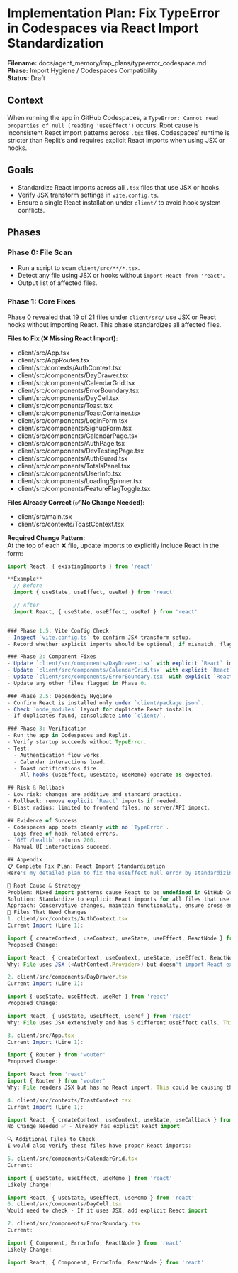 # Implementation Plan: Fix TypeError in Codespaces via React Import Standardization

**Filename:** docs/agent_memory/imp_plans/typeerror_codespace.md  
**Phase:** Import Hygiene / Codespaces Compatibility  
**Status:** Draft  

## Context
When running the app in GitHub Codespaces, a `TypeError: Cannot read properties of null (reading 'useEffect')` occurs. Root cause is inconsistent React import patterns across `.tsx` files. Codespaces’ runtime is stricter than Replit’s and requires explicit React imports when using JSX or hooks.

## Goals
- Standardize React imports across all `.tsx` files that use JSX or hooks.
- Verify JSX transform settings in `vite.config.ts`.
- Ensure a single React installation under `client/` to avoid hook system conflicts.

## Phases

### Phase 0: File Scan
- Run a script to scan `client/src/**/*.tsx`.
- Detect any file using JSX or hooks without `import React from 'react'`.
- Output list of affected files.

### Phase 1: Core Fixes 
Phase 0 revealed that 19 of 21 files under `client/src/` use JSX or React hooks without importing React. This phase standardizes all affected files.

**Files to Fix (❌ Missing React Import):**
- client/src/App.tsx  
- client/src/AppRoutes.tsx  
- client/src/contexts/AuthContext.tsx  
- client/src/components/DayDrawer.tsx  
- client/src/components/CalendarGrid.tsx  
- client/src/components/ErrorBoundary.tsx  
- client/src/components/DayCell.tsx  
- client/src/components/Toast.tsx  
- client/src/components/ToastContainer.tsx  
- client/src/components/LoginForm.tsx  
- client/src/components/SignupForm.tsx  
- client/src/components/CalendarPage.tsx  
- client/src/components/AuthPage.tsx  
- client/src/components/DevTestingPage.tsx  
- client/src/components/AuthGuard.tsx  
- client/src/components/TotalsPanel.tsx  
- client/src/components/UserInfo.tsx  
- client/src/components/LoadingSpinner.tsx  
- client/src/components/FeatureFlagToggle.tsx  

**Files Already Correct (✅ No Change Needed):**
- client/src/main.tsx  
- client/src/contexts/ToastContext.tsx  

**Required Change Pattern:**  
At the top of each ❌ file, update imports to explicitly include React in the form:  

```ts
import React, { existingImports } from 'react'

**Example**
  // Before
  import { useState, useEffect, useRef } from 'react'

  // After
  import React, { useState, useEffect, useRef } from 'react'


### Phase 1.5: Vite Config Check
- Inspect `vite.config.ts` to confirm JSX transform setup.
- Record whether explicit imports should be optional; if mismatch, flag for future cleanup.

### Phase 2: Component Fixes
- Update `client/src/components/DayDrawer.tsx` with explicit `React` import.
- Update `client/src/components/CalendarGrid.tsx` with explicit `React` import.
- Update `client/src/components/ErrorBoundary.tsx` with explicit `React` import.
- Update any other files flagged in Phase 0.

### Phase 2.5: Dependency Hygiene
- Confirm React is installed only under `client/package.json`.
- Check `node_modules` layout for duplicate React installs.
- If duplicates found, consolidate into `client/`.

### Phase 3: Verification
- Run the app in Codespaces and Replit.
- Verify startup succeeds without TypeError.
- Test:
  - Authentication flow works.
  - Calendar interactions load.
  - Toast notifications fire.
  - All hooks (useEffect, useState, useMemo) operate as expected.

## Risk & Rollback
- Low risk: changes are additive and standard practice.
- Rollback: remove explicit `React` imports if needed.
- Blast radius: limited to frontend files, no server/API impact.

## Evidence of Success
- Codespaces app boots cleanly with no `TypeError`.
- Logs free of hook-related errors.
- `GET /health` returns 200.
- Manual UI interactions succeed.

## Appendix
📋 Complete Fix Plan: React Import Standardization
Here's my detailed plan to fix the useEffect null error by standardizing React imports across all files:

🎯 Root Cause & Strategy
Problem: Mixed import patterns cause React to be undefined in GitHub Codespaces
Solution: Standardize to explicit React imports for all files that use hooks or JSX
Approach: Conservative changes, maintain functionality, ensure cross-environment compatibility
📁 Files That Need Changes
1. client/src/contexts/AuthContext.tsx
Current Import (Line 1):

import { createContext, useContext, useState, useEffect, ReactNode } from 'react'
Proposed Change:

import React, { createContext, useContext, useState, useEffect, ReactNode } from 'react'
Why: File uses JSX (<AuthContext.Provider>) but doesn't import React explicitly. In Codespaces, this causes hooks to be undefined.

2. client/src/components/DayDrawer.tsx
Current Import (Line 1):

import { useState, useEffect, useRef } from 'react'
Proposed Change:

import React, { useState, useEffect, useRef } from 'react'
Why: File uses JSX extensively and has 5 different useEffect calls. This is likely where the error originates since it's heavily hook-dependent.

3. client/src/App.tsx
Current Import (Line 1):

import { Router } from 'wouter'
Proposed Change:

import React from 'react'
import { Router } from 'wouter'
Why: File renders JSX but has no React import. This could be causing the initial load failure.

4. client/src/contexts/ToastContext.tsx
Current Import (Line 1):

import React, { createContext, useContext, useState, useCallback } from 'react'
No Change Needed ✅ - Already has explicit React import

🔍 Additional Files to Check
I would also verify these files have proper React imports:

5. client/src/components/CalendarGrid.tsx
Current:

import { useState, useEffect, useMemo } from 'react'
Likely Change:

import React, { useState, useEffect, useMemo } from 'react'
6. client/src/components/DayCell.tsx
Would need to check - If it uses JSX, add explicit React import

7. client/src/components/ErrorBoundary.tsx
Current:

import { Component, ErrorInfo, ReactNode } from 'react'
Likely Change:

import React, { Component, ErrorInfo, ReactNode } from 'react'



